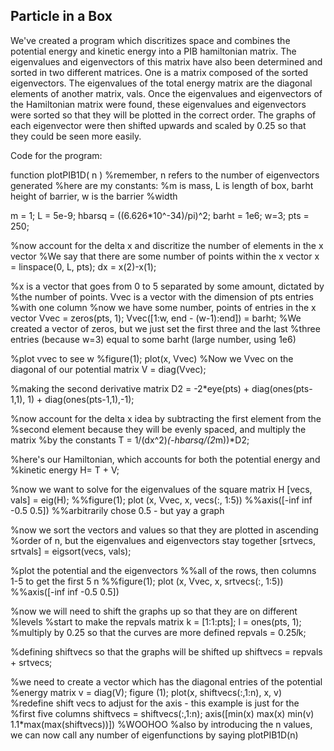 Particle in a Box
--

We've created a program which discritizes space and combines the potential energy and kinetic energy into a PIB hamiltonian matrix.
The eigenvalues and eigenvectors of this matrix have also been determined and sorted in two different matrices. 
One is a matrix composed of the sorted eigenvectors.
The eigenvalues of the total energy matrix are the diagonal elements of another matrix, vals. Once the eigenvalues and eigenvectors of the 
Hamiltonian matrix were found, these eigenvalues and eigenvectors were sorted so that they will be plotted in the correct order. The graphs
of each eigenvector were then shifted upwards and scaled by 0.25 so that they could be seen more easily. 

Code for the program:

function plotPIB1D( n )
%remember, n refers to the number of eigenvectors generated
%here are my constants: 
%m is mass, L is length of box, barht height of barrier, w is the barrier
%width 

m = 1;
L = 5e-9;
hbarsq = ((6.626*10^-34)/pi)^2; 
barht = 1e6;
w=3; 
pts = 250;

%now account for the delta x and discritize the number of elements in the x vector 
%We say that there are some number of points within the x vector
x = linspace(0, L, pts);
dx = x(2)-x(1);

%x is a vector that goes from 0 to 5 separated by some amount, dictated by
%the number of points. Vvec is a vector with the dimension of pts entries
%with one column
%now we have some number, points of entries in the x vector
Vvec = zeros(pts, 1);
Vvec([1:w, end - (w-1):end]) = barht;
%We created a vector of zeros, but we just set the first three and the last
%three entries (because w=3) equal to some barht (large number, using 1e6)

%plot vvec to see w
%figure(1); plot(x, Vvec)
%Now we Vvec on the diagonal of our potential matrix
V = diag(Vvec);

%making the second derivative matrix
D2 = -2*eye(pts) + diag(ones(pts-1,1), 1) + diag(ones(pts-1,1),-1);

%now account for the delta x idea by subtracting the first element from the
%second element because they will be evenly spaced, and multiply the matrix
%by the constants 
T = 1/(dx^2)*(-hbarsq/(2*m))*D2;

%here's our Hamiltonian, which accounts for both the potential energy and
%kinetic energy
H= T + V;

%now we want to solve for the eigenvalues of the square matrix H
[vecs, vals] = eig(H);
%%figure(1); plot (x, Vvec, x, vecs(:, 1:5))
%%axis([-inf inf -0.5 0.5]) 
%%arbitrarily chose 0.5 - but yay a graph

%now we sort the vectors and values so that they are plotted in ascending
%order of n, but the eigenvalues and eigenvectors stay together
[srtvecs, srtvals] = eigsort(vecs, vals);

%plot the potential and the eigenvectors 
%%all of the rows, then columns 1-5 to get the first 5 n
%%figure(1); plot (x, Vvec, x, srtvecs(:, 1:5))
%%axis([-inf inf -0.5 0.5])

%now we will need to shift the graphs up so that they are on different
%levels 
%start to make the repvals matrix
k = [1:1:pts];
l = ones(pts, 1);
%multiply by 0.25 so that the curves are more defined 
repvals = 0.25*l*k;

%defining shiftvecs so that the graphs will be shifted up
shiftvecs = repvals + srtvecs;

%we need to create a vector which has the diagonal entries of the potential
%energy matrix
v = diag(V);
figure (1); plot(x, shiftvecs(:,1:n), x, v)
%redefine shift vecs to adjust for the axis - this example is just for the
%first five columns
shiftvecs = shiftvecs(:,1:n);
axis([min(x) max(x) min(v) 1.1*max(max(shiftvecs))])
%WOOHOO
%also by introducing the n values, we can now call any number of eigenfunctions by saying plotPIB1D(n)
